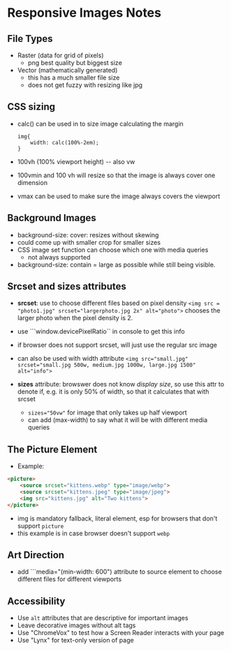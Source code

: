 
# Responsive Images Notes

## File Types

- Raster (data for grid of pixels)
	- png best quality but biggest size
- Vector (mathematically generated)
	- this has a much smaller file size
	- does not get fuzzy with resizing like jpg

## CSS sizing

- calc() can be used in to size image calculating the margin

	```
	img{
		width: calc(100%-2em);
	}
	```
- 100vh (100% viewport height) -- also vw
- 100vmin and 100 vh will resize so that the image is always cover one dimension
- vmax can be used to make sure the image always covers the viewport

## Background Images
- background-size: cover: resizes without skewing
- could come up with smaller crop for smaller sizes
- CSS image set function can choose which one with media queries
	- not always supported
- background-size: contain = large as possible while still being visible.

##  Srcset and sizes attributes

- **srcset**: use to choose different files based on pixel density
	```<img src = "photo1.jpg" srcset="largerphoto.jpg 2x" alt="photo">```
		chooses the larger photo when the pixel density is 2.
- use ```window.devicePixelRatio`` in console to get this info
- if browser does not support srcset, will just use the regular src image
- can also be used with width attribute
	```<img src="small.jpg" srcset="small.jpg 500w, medium.jpg 1000w, large.jpg 1500" alt="info">```

- **sizes** attribute: browswer does not know *display size*, so use this attr to denote if, e.g. it is only 50% of width, so that it calculates that with srcset
	- ```sizes="50vw"``` for image that only takes up half viewport
	- can add (max-width) to say what it will be with different media queries

## The Picture Element
- Example:
```html
<picture>
	<source srcset="kittens.webp" type="image/webp">
	<source srcset="kittens.jpeg" type="image/jpeg">
	<img src="kittens.jpg" alt="Two kittens">
</picture>
```
- img is mandatory fallback, literal element, esp for browsers that don't support ```picture```
- this example is in case browser doesn't support ```webp```

## Art Direction
- add ```media="(min-width: 600") attribute to source element to choose different files for different viewports

## Accessibility
- Use ``alt`` attributes that are descriptive for important images
- Leave decorative images without alt tags
- Use "ChromeVox" to test how a Screen Reader interacts with your page
- Use "Lynx" for text-only version of page
